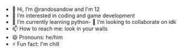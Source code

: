 - 👋 Hi, I’m @randosandow and I'm 12
- 👀 I’m interested in coding and game development 
- 🌱 I’m currently learning python- 💞️ I’m looking to collaborate on idk
- 📫 How to reach me: look in your walls
- 😄 Pronouns: he/him
- ⚡ Fun fact: I'm chill

<!---
randosandow/randosandow is a ✨ special ✨ repository because its `README.md` (this file) appears on your GitHub profile.
You can click the Preview link to take a look at your changes.
--->
